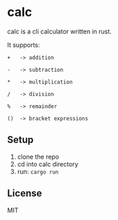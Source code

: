 # calc

calc is a cli calculator written in rust.

It supports:

    +   -> addition

    -   -> subtraction

    *   -> multiplication

    /   -> division

    %   -> remainder

    ()  -> bracket expressions

## Setup

1. clone the repo
2. cd into calc directory
3. run:
   `cargo run`

## License

MIT

[comment]: # "todo: add test cases to calc"
